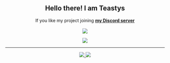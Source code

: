 <h2 align="center">
    <strong>Hello there! I am Teastys</strong>
</h2>
<p align="center">
  If you like my project joining <strong> <a href="https://discord.gg/haber">my Discord server</a></strong>
<br>
<br>
<a href="https://github.com/teastys/">
        <img src="https://komarev.com/ghpvc/?username=teastys&color=ff0000" />
  </a> 
<br>

<div align="center">
    <a href="https://discord.gg/852608261798101043" title="Discord Profile"><img src="https://lanyard-profile-readme.vercel.app/api/852608261798101043"></a>
</div>
</p>
<hr/>
<p align="center">
    <a href="https://github.com/teastys/">
        <img src="https://github-readme-streak-stats.herokuapp.com?user=teastys&hide_border=true&background=0D1117&currStreakLabel=FFFFFF&sideLabels=FFFFFF&currStreakNum=FFFFFF&dates=FFFFFF&sideNums=FFFFFF&fire=f04848&ring=f04848&stroke=FFFFFFFF)](https://git.io/streak-stats" />
  </a> 
    </a> 
  <a href="https://github.com/teastys/">
        <img src="https://github-readme-stats.vercel.app/api?username=teastys&hide_border=true&text_color=ffffff&bg_color=0D1117&currStreakLabel=FFFFFF&sideLabels=FFFFFF&title_color=ff0000&currStreakNum=FFFFFF&dates=FFFFFF&sideNums=FFFFFF&fire=ff0000&ring=ff0000&stroke=FFFFFFFF" />
  </a> 
<br>
<br>
</p>
